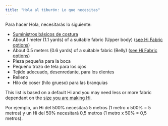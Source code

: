 ```yaml
---
title: "Hola al tiburón: Lo que necesitas"
---
```


Para hacer Hola, necesitarás lo siguiente:

- [Suministros básicos de costura](/docs/sewing/basic-sewing-supplies)
- About 1 meter (1.1 yards) of a suitable fabric (Upper body) ([see Hi Fabric options](/docs/designs/hi/fabric/))
- About 0.5 meters (0.6 yards) of a suitable fabric (Belly) ([see Hi Fabric options](/docs/designs/hi/fabric/))
- Pieza pequeña para la boca
- Pequeño trozo de tela para los ojos
- Tejido adecuado, desenredante, para los dientes
- Relleno
- Hilo de coser (hilo grueso) para las branquias

<Note>

This list is based on a default Hi and you may need less or more fabric dependant on the [size you are making Hi](/docs/designs/hi/options/size/).

Por ejemplo, un Hi del 500% necesitará 5 metros (1 metro x 500% = 5 metros) y un Hi del 50% necesitará 0,5 metros (1 metro x 50% = 0,5 metros).

</Note>
